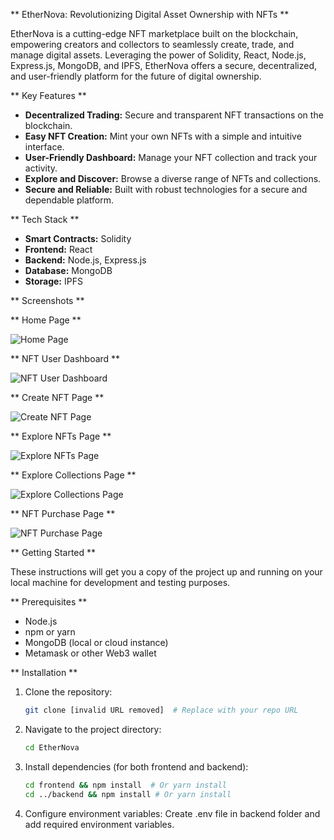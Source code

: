 ** EtherNova: Revolutionizing Digital Asset Ownership with NFTs **

EtherNova is a cutting-edge NFT marketplace built on the blockchain, empowering creators and collectors to seamlessly create, trade, and manage digital assets. Leveraging the power of Solidity, React, Node.js, Express.js, MongoDB, and IPFS, EtherNova offers a secure, decentralized, and user-friendly platform for the future of digital ownership.

** Key Features **

*   **Decentralized Trading:** Secure and transparent NFT transactions on the blockchain.
*   **Easy NFT Creation:** Mint your own NFTs with a simple and intuitive interface.
*   **User-Friendly Dashboard:** Manage your NFT collection and track your activity.
*   **Explore and Discover:** Browse a diverse range of NFTs and collections.
*   **Secure and Reliable:** Built with robust technologies for a secure and dependable platform.

** Tech Stack **

*   **Smart Contracts:** Solidity
*   **Frontend:** React
*   **Backend:** Node.js, Express.js
*   **Database:** MongoDB
*   **Storage:** IPFS

** Screenshots **

** Home Page **

![Home Page](https://github.com/user-attachments/assets/e5584688-23b0-45ae-94e1-5b8235baa92e)

** NFT User Dashboard **

![NFT User Dashboard](https://github.com/user-attachments/assets/064f7518-4325-4ce8-8b7c-ac039775dca3)

** Create NFT Page **

![Create NFT Page](https://github.com/user-attachments/assets/30e2e200-a84f-4df0-adf1-1a209719e60d)

** Explore NFTs Page **

![Explore NFTs Page](https://github.com/user-attachments/assets/b805f442-c135-40a9-b264-9441bc7bae95)

** Explore Collections Page **

![Explore Collections Page](https://github.com/user-attachments/assets/d9de055e-c624-4d6f-a18e-b8a0c7b23934)

** NFT Purchase Page **

![NFT Purchase Page](https://github.com/user-attachments/assets/cdd3a729-5df8-4b8d-a232-dc2b6c325c82)

** Getting Started **

These instructions will get you a copy of the project up and running on your local machine for development and testing purposes.

** Prerequisites **

*   Node.js
*   npm or yarn
*   MongoDB (local or cloud instance)
*   Metamask or other Web3 wallet

** Installation **

1.  Clone the repository:

    ```bash
    git clone [invalid URL removed]  # Replace with your repo URL
    ```

2.  Navigate to the project directory:

    ```bash
    cd EtherNova
    ```

3.  Install dependencies (for both frontend and backend):

    ```bash
    cd frontend && npm install  # Or yarn install
    cd ../backend && npm install # Or yarn install
    ```

4. Configure environment variables:
Create .env file in backend folder and add required environment variables.

